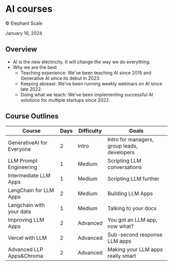 # AI courses
© Elephant Scale

January 16, 2024

## Overview

* AI is the new electricity. It will change the way we do everything. 
* Why we are the best
    - Teaching experience: We've been teaching AI since 2015 and Generative AI since its debut in 2023.
    - Keeping abreast: We've been running weekly webinars on AI since late 2022.
    - Doing what we teach: We've been implementing successful AI solutions for multiple startups since 2022.

## Course Outlines

| Course                    | Days | Difficulty | Goals                                       |
|---------------------------|------|------------|---------------------------------------------|
| GenerativeAI for Everyone | 2    | Intro      | Intro for managers, group leads, developers |
| LLM Prompt Engineering    | 1    | Medium     | Scripting LLM conversations                 |
| Intermediate LLM Apps     | 1    | Medium     | Scripting LLM further                       |
| LangChain for LLM Apps    | 2    | Medium     | Building LLM Apps                           |
| Langchain with your data  | 1    | Medium     | Talking to your docs                        |
| Improving LLM Apps        | 2    | Advanced   | You got an LLM app, now what?               |
| Vercel with LLM           | 2    | Advanced   | Sub-second response LLM apps                |
| Advanced LLP Apps&Chroma  | 2    | Advanced   | Making your LLM apps really smart           |



